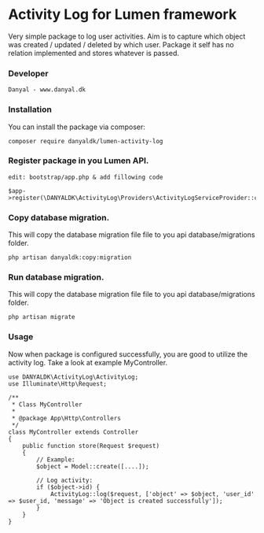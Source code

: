 # Activity Log for Lumen framework

Very simple package to log user activities. Aim is to capture which object was created / updated / deleted by which user.
Package it self has no relation implemented and stores whatever is passed.

### Developer
    
    Danyal - www.danyal.dk

### Installation

You can install the package via composer:

    composer require danyaldk/lumen-activity-log
    
### Register package in you Lumen API.

    edit: bootstrap/app.php & add fillowing code
    
    $app->register(\DANYALDK\ActivityLog\Providers\ActivityLogServiceProvider::class);

### Copy database migration.

This will copy the database migration file file to you api database/migrations folder.

    php artisan danyaldk:copy:migration

### Run database migration.

This will copy the database migration file file to you api database/migrations folder.

    php artisan migrate

### Usage 
Now when package is configured successfully, you are good to utilize the activity log. Take a look at example MyController.

    use DANYALDK\ActivityLog\ActivityLog;
    use Illuminate\Http\Request;

    /**
     * Class MyController
     *
     * @package App\Http\Controllers
     */
    class MyController extends Controller
    {
        public function store(Request $request)
        {
            // Example: 
            $object = Model::create([....]);
            
            // Log activity: 
            if ($object->id) {
                ActivityLog::log($request, ['object' => $object, 'user_id' => $user_id, 'message' => 'Object is created successfully']);
            }
        }
    }
